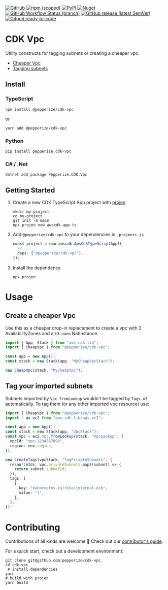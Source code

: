 [![GitHub](https://img.shields.io/github/license/pepperize/cdk-vpc?style=flat-square)](https://github.com/pepperize/cdk-vpc/blob/main/LICENSE)
[![npm (scoped)](https://img.shields.io/npm/v/@pepperize/cdk-vpc?style=flat-square)](https://www.npmjs.com/package/@pepperize/cdk-vpc)
[![PyPI](https://img.shields.io/pypi/v/pepperize.cdk-vpc?style=flat-square)](https://pypi.org/project/pepperize.cdk-vpc/)
[![Nuget](https://img.shields.io/nuget/v/Pepperize.CDK.Vpc?style=flat-square)](https://www.nuget.org/packages/Pepperize.CDK.Vpc/)
[![GitHub Workflow Status (branch)](https://img.shields.io/github/workflow/status/pepperize/cdk-vpc/release/main?label=release&style=flat-square)](https://github.com/pepperize/cdk-vpc/actions/workflows/release.yml)
[![GitHub release (latest SemVer)](https://img.shields.io/github/v/release/pepperize/cdk-vpc?sort=semver&style=flat-square)](https://github.com/pepperize/cdk-vpc/releases)
[![Gitpod ready-to-code](https://img.shields.io/badge/Gitpod-ready--to--code-blue?logo=gitpod&style=flat-square)](https://gitpod.io/#https://github.com/pepperize/cdk-vpc)

# CDK Vpc

Utility constructs for tagging subnets or creating a cheaper vpc.

- [Cheaper Vpc](#create-a-cheaper-vpc)
- [Tagging subnets](#tag-your-imported-subnets)

## Install

### TypeScript

```shell
npm install @pepperize/cdk-vpc
```

or

```shell
yarn add @pepperize/cdk-vpc
```

### Python

```shell
pip install pepperize.cdk-vpc
```

### C\# / .Net

```shell
dotnet add package Pepperize.CDK.Vpc
```

## Getting Started

1. Create a new CDK TypeScript App project with [projen](https://github.com/projen/projen)

   ```shell
   mkdir my-project
   cd my-project
   git init -b main
   npx projen new awscdk-app-ts
   ```

2. Add `@pepperize/cdk-vpc` to your dependencies in `.projenrc.js`

   ```typescript
   const project = new awscdk.AwsCdkTypeScriptApp({
     //...
     deps: ["@pepperize/cdk-vpc"],
   });
   ```

3. Install the dependency

   ```shell
   npx projen
   ```

# Usage

## Create a cheaper Vpc

Use this as a cheaper drop-in replacement to create a vpc with 2 AvailabilityZones and a `t3.nano` NatInstance.

```typescript
import { App, Stack } from "aws-cdk-lib";
import { CheapVpc } from "@pepperize/cdk-vpc";

const app = new App();
const stack = new Stack(app, "MyCheapVpcStack");

new CheapVpc(stack, "MyCheapVpc");
```

## Tag your imported subnets

Subnets imported by `Vpc.fromLookup` wouldn't be tagged by `Tags.of` automatically. To tag them (or any other imported vpc resource) use:

```typescript
import { CheapVpc } from "@pepperize/cdk-vpc";
import * as ec2 from "aws-cdk-lib/aws-ec2";

const app = new App();
const stack = new Stack(app, "VpcStack");
const vpc = ec2.Vpc.fromLookup(stack, "VpcLookup", {
  vpcId: "vpc-1234567890",
  region: env.region,
});

new CreateTags(vpcStack, "TagPrivateSubnets", {
  resourceIds: vpc.privateSubnets.map((subnet) => {
    return subnet.subnetId;
  }),
  tags: [
    {
      key: "kubernetes.io/role/internal-elb",
      value: "1",
    },
  ],
});
```

# Contributing

Contributions of all kinds are welcome :rocket: Check out our [contributor's guide](https://github.com/pepperize/cdk-vpc/blob/main/CONTRIBUTING.md).

For a quick start, check out a development environment:

```shell
git clone git@github.com:pepperize/cdk-vpc
cd cdk-vpc
 # install dependencies
yarn
# build with projen
yarn build
```
